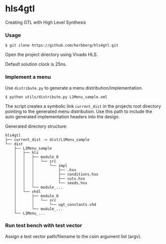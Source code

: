 # hls4gtl

Creating GTL with High Level Synthesis

### Usage

    $ git clone https://github.com/herbberg/hls4gtl.git

Open the project directory using Vivado HLS.

Default solution clock is 25ns.

### Implement a menu

Use ```distribute.py``` to generate a menu distribution/implementation.

    $ python utils/distribute.py L1Menu_sample.xml

The script creates a symbolic link ```current_dist``` in the projects root
directory pointing to the generated menu distribution. Use this path to include
the auto generated implementation headers into the design.

Generated directory structure:

    hls4gtl
    ├── current_dist -> dist/L1Menu_sample
    └── dist
        ├── L1Menu_sample
        │   ├── hls
        │   │   ├── module_0
        │   │   │   └── src
        │   │   │       └── impl
        │   │   │           ├── .hxx
        │   │   │           ├── conditions.hxx
        │   │   │           ├── cuts.hxx
        │   │   │           └── seeds.hxx
        │   │   └── module_...
        │   └── vhdl
        │       ├── module_0
        │       │   └── src
        │       │       └── ugt_constants.vhd
        │       └── module_...
        └── L1Menu_...

### Run test bench with test vector

Assign a test vector path/filename to the csim argument list (argv).
